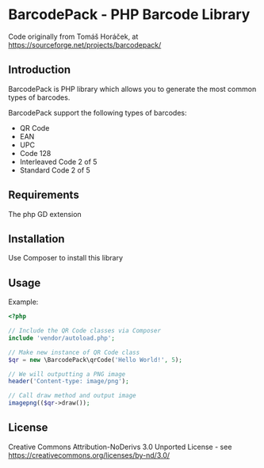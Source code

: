 # BarcodePack - PHP Barcode Library

Code originally from Tomáš Horáček, at https://sourceforge.net/projects/barcodepack/

## Introduction

BarcodePack is PHP library which allows you to generate the most common types of barcodes.

BarcodePack support the following types of barcodes:

* QR Code
* EAN
* UPC
* Code 128
* Interleaved Code 2 of 5
* Standard Code 2 of 5

## Requirements

The php GD extension

## Installation

Use Composer to install this library

## Usage

Example:

```php
<?php

// Include the QR Code classes via Composer
include 'vendor/autoload.php';

// Make new instance of QR Code class
$qr = new \BarcodePack\qrCode('Hello World!', 5);

// We will outputting a PNG image
header('Content-type: image/png');

// Call draw method and output image
imagepng(($qr->draw());
```

## License

Creative Commons Attribution-NoDerivs 3.0 Unported License - see https://creativecommons.org/licenses/by-nd/3.0/
